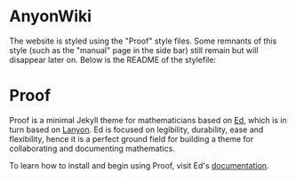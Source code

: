 # AnyonWiki
The website is styled using the "Proof" style files. Some remnants of this style (such as the "manual" page in the side bar) still remain but will disappear later on. Below is the README of the stylefile:

Proof
=====

Proof is a minimal Jekyll theme for mathematicians based on [Ed](https://minicomp.github.io/ed/), which is in turn based on [Lanyon](http://lanyon.getpoole.com/). Ed is focused on legibility, durability, ease and flexibility, hence it is a perfect ground field for building a theme for collaborating and documenting mathematics.

To learn how to install and begin using Proof, visit Ed's [documentation](http://minicomp.github.io/ed/documentation).
